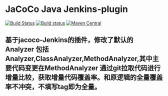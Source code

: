 JaCoCo Java Jenkins-plugin
=================================

[![Build Status](https://dev.azure.com/jacoco-org/JaCoCo/_apis/build/status/JaCoCo?branchName=master)](https://dev.azure.com/jacoco-org/JaCoCo/_build/latest?definitionId=1&branchName=master)
[![Build status](https://ci.appveyor.com/api/projects/status/g28egytv4tb898d7/branch/master?svg=true)](https://ci.appveyor.com/project/JaCoCo/jacoco/branch/master)
[![Maven Central](https://img.shields.io/maven-central/v/org.jacoco/jacoco.svg)](http://search.maven.org/#search|ga|1|g%3Aorg.jacoco)

基于jacoco-Jenkins的插件，修改了默认的 Analyzer 包括Analyzer,ClassAnalyzer,MethodAnalyzer,其中主要代码变更在MethodAnalyzer
通过git拉取代码进行增量比较，获取增量代码覆盖率。和原逻辑的全量覆盖率不冲突，不填写tag即为全量。
-------------------------------------------------------------------------
